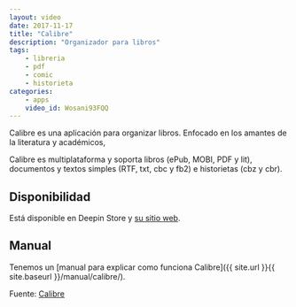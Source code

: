```yaml
---
layout: video
date: 2017-11-17
title: "Calibre"
description: "Organizador para libros"
tags:
    - libreria
    - pdf
    - comic
    - historieta
categories:
    - apps
    video_id: Wosani93FQQ
---
```


Calibre es una aplicación para organizar libros. Enfocado en los amantes de la literatura y académicos,

Calibre es multiplataforma y soporta libros (ePub, MOBI, PDF y lit), documentos y textos simples (RTF, txt, cbc y fb2) e historietas (cbz y cbr).

## Disponibilidad

Está disponible en Deepin Store y [su sitio web](https://calibre-ebook.com/).

## Manual

Tenemos un [manual para explicar como funciona Calibre]({{ site.url }}{{ site.baseurl }}/manual/calibre/).

Fuente: [Calibre](https://calibre-ebook.com/)
